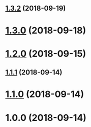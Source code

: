 ## [1.3.2](https://github.com/noerdisch/neos-slick/compare/v1.3.1...v1.3.2) (2018-09-19)

# [1.3.0](https://github.com/noerdisch/neos-slick/compare/v1.2.0...v1.3.0) (2018-09-18)

# [1.2.0](https://github.com/noerdisch/neos-slick/compare/v1.1.1...v1.2.0) (2018-09-15)

## [1.1.1](https://github.com/noerdisch/neos-slick/compare/v1.1.0...v1.1.1) (2018-09-14)

# [1.1.0](https://github.com/noerdisch/neos-slick/compare/v1.0.0...v1.1.0) (2018-09-14)

# 1.0.0 (2018-09-14)
